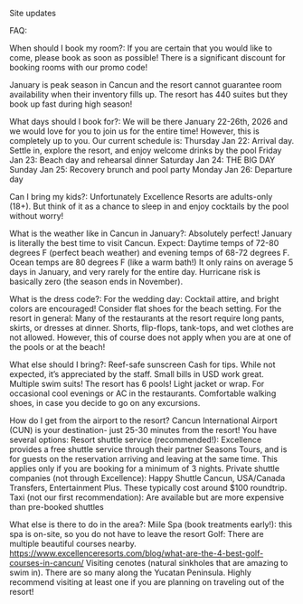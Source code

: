 Site updates

FAQ:

When should I book my room?: 
	If you are certain that you would like to come, please book as soon as possible! 
There is a significant discount for booking rooms with our promo code!

January is peak season in Cancun and the resort cannot guarantee room availability when their inventory fills up. The resort has 440 suites but they book up fast during high season!

 	
What days should I book for?:
	We will be there January 22-26th, 2026 and we would love for you to join us for the entire time! However, this is completely up to you. Our current schedule is: 
Thursday Jan 22: Arrival day. Settle in, explore the resort, and enjoy welcome drinks by the pool
Friday Jan 23: Beach day and rehearsal dinner
Saturday Jan 24: THE BIG DAY
Sunday Jan 25: Recovery brunch and pool party
Monday Jan 26: Departure day


Can I bring my kids?:
	Unfortunately Excellence Resorts are adults-only (18+). But think of it as a chance to sleep in and enjoy cocktails by the pool without worry! 


What is the weather like in Cancun in January?: 
	Absolutely perfect! January is literally the best time to visit Cancun. 
Expect:
Daytime temps of 72-80 degrees F (perfect beach weather) and evening temps of 68-72 degrees F. 
Ocean temps are 80 degrees F (like a warm bath!)
It only rains on average 5 days in January, and very rarely for the entire day. 
Hurricane risk is basically zero (the season ends in November). 

What is the dress code?: 
For the wedding day: Cocktail attire, and bright colors are encouraged! Consider flat shoes for the beach setting. 
For the resort in general: Many of the restaurants at the resort require long pants, skirts, or dresses at dinner. Shorts, flip-flops, tank-tops, and wet clothes are not allowed. However, this of course does not apply when you are at one of the pools or at the beach!

What else should I bring?:
Reef-safe sunscreen
Cash for tips. While not expected, it’s appreciated by the staff. Small bills in USD work great. 
Multiple swim suits! The resort has 6 pools!
Light jacket or wrap. For occasional cool evenings or AC in the restaurants. 
Comfortable walking shoes, in case you decide to go on any excursions. 


How do I get from the airport to the resort?
Cancun International Airport (CUN) is your destination- just 25-30 minutes from the resort!
You have several options: 
Resort shuttle service (recommended!): Excellence provides a free shuttle service through their partner Seasons Tours, and is for guests on the reservation arriving and leaving at the same time. This applies only if you are booking for a minimum of 3 nights. 
Private shuttle companies (not through Excellence): Happy Shuttle Cancun, USA/Canada Transfers, Entertainment Plus. These typically cost around $100 roundtrip. 
Taxi (not our first recommendation): Are available but are more expensive than pre-booked shuttles

What else is there to do in the area?:
Miile Spa (book treatments early!): this spa is on-site, so you do not have to leave the resort
Golf: There are multiple beautiful courses nearby. https://www.excellenceresorts.com/blog/what-are-the-4-best-golf-courses-in-cancun/
Visiting cenotes (natural sinkholes that are amazing to swim in). There are so many along the Yucatan Peninsula. Highly recommend visiting at least one if you are planning on traveling out of the resort!


